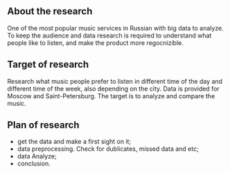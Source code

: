 ## About the research
One of the most popular music services in Russian with big data to analyze. To keep the audience and data research is required to understand what people like to listen, and make the product more regocnizible.
## Target of research
Research what music people prefer to listen in different time of the day and different time of the week, also depending on the city. Data is provided for Moscow and Saint-Petersburg. The target is to analyze and compare the music.
## Plan of research
 - get the data and make a first sight on it;
 - data preprocessing. Check for dublicates, missed data and etc;
 - data Analyze;
 - conclusion.
